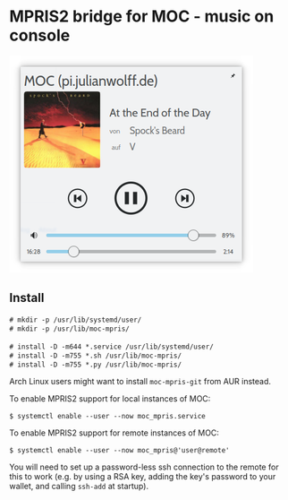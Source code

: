 # MPRIS2 bridge for MOC - music on console

![Screenshot](./.screenshot.png)

## Install

```
# mkdir -p /usr/lib/systemd/user/
# mkdir -p /usr/lib/moc-mpris/

# install -D -m644 *.service /usr/lib/systemd/user/
# install -D -m755 *.sh /usr/lib/moc-mpris/
# install -D -m755 *.py /usr/lib/moc-mpris/
```

Arch Linux users might want to install `moc-mpris-git` from AUR instead.

To enable MPRIS2 support for local instances of MOC:

```
$ systemctl enable --user --now moc_mpris.service
```

To enable MPRIS2 support for remote instances of MOC:

```
$ systemctl enable --user --now moc_mpris@'user@remote'
```

You will need to set up a password-less ssh connection to the remote for this to work (e.g. by using a RSA key, adding the key's password to your wallet, and calling `ssh-add` at startup).
